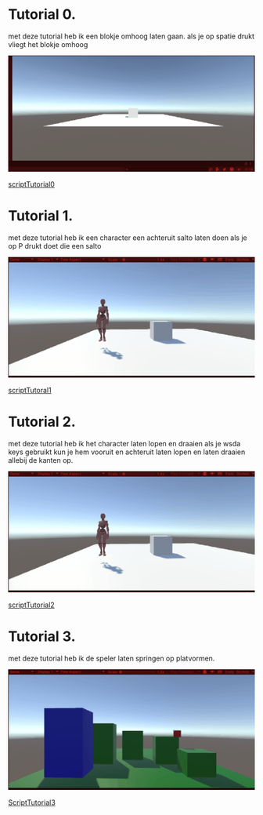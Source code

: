 # Tutorial 0. 
met deze tutorial heb ik een blokje omhoog laten gaan. 
als je op spatie drukt vliegt het blokje omhoog

![Tutorial0](gifjes/Totorial0.gif)

[scriptTutorial0](Assets/Scripts/LaunchCube.cs)


# Tutorial 1.

met deze tutorial heb ik een character een achteruit salto laten doen als je op P drukt doet die een salto

![Tutoial1](gifjes/Totorial1.gif)

[scriptTutoral1](Assets/Scripts/Flip.cs)


# Tutorial 2.

met deze tutorial heb ik het character laten lopen en draaien als je wsda keys gebruikt kun je hem vooruit en achteruit laten lopen en laten draaien allebij de kanten op.

![Tutorial2](gifjes/Tutorial2.gif)

[scriptTutorial2](Assets/Scripts/MoveBasic.cs)

# Tutorial 3.

met deze tutorial heb ik de speler laten springen op platvormen.

![Tutorial3](gifjes/Tutorial3.gif)

[ScriptTutorial3](Assets/Scripts/Jump.cs)


